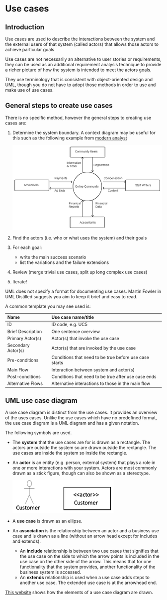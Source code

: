 # Use cases
## Introduction

Use cases are used to describe the interactions between the system and the external users of that system (called actors)
that allows those actors to achieve particular goals.

Use cases are not necessarily an alternative to user stories or requirements, they can be used as an additional
requirement analysis technique to provide a richer picture of how the system is intended to meet the actors goals.

They use terminology that is consistent with object-oriented design and UML, though you do not have to adopt those
methods in order to use and make use of use cases.

## General steps to create use cases

There is no specific method, however the general steps to creating use cases are:

1. Determine the system boundary. A context diagram may be useful for this such as the following example
   from [modern analyst](https://www.modernanalyst.com/Careers/InterviewQuestions/tabid/128/ID/1433/What-is-a-Context-Diagram-and-what-are-the-benefits-of-creating-one.aspx)

   ![Context diagram](../img/context-diagram.png)
2. Find the actors (i.e. who or what uses the system) and their goals
3. For each goal:
    - write the main success scenario
    - list the variations and the failure extensions
4. Review (merge trivial use cases, split up long complex use cases)
5. Iterate!

UML does not specify a format for documenting use cases. Martin Fowler in UML Distilled suggests you aim to keep it
brief and easy to read.

A common template you may see used is:

| Name               | Use case name/title                                    |
|:-------------------|:-------------------------------------------------------|
| ID                 | ID code, e.g. UC5                                      | 
| Brief Description  | One sentence overview                                  | 
| Primary Actor(s)   | Actor(s) that invoke the use case                      | 
| Secondary Actor(s) | Actor(s) that are invoked by the use case              | 
| Pre-conditions     | Conditions that need to be true before use case starts | 
| Main Flow          | Interaction between system and actor(s)                | 
| Post-conditions    | Conditions that need to be true after use case ends    | 
| Alternative Flows  | Alternative interactions to those in the main flow     | 

## UML use case diagram

A use case diagram is distinct from the use cases. It provides an overview of the uses cases. Unlike the use cases which
have no predefined format, the use case diagram is a UML diagram and has a given notation.

The following symbols are used.

- The **system** that the use cases are for is drawn as a rectangle. The actors are outside the system so are drawn
  outside the rectangle. The use cases are inside the system so inside the rectangle.
- An **actor** is an entity (e.g. person, external system) that plays a role in one or more interactions with your
  system. Actors are most commonly drawn as a stick figure, though can also be shown as a stereotype.

  ![UML actor symbols](../img/uml-actor.png)

- A **use case** is drawn as an ellipse.
- An **association** is the relationship between an actor and a business use case and is drawn as a line (without an
  arrow head except for includes and extends).
    - An **include** relationship is between two use cases that signifies that the use case on the side to which the
      arrow points is included in the use case on the other side of the arrow. This means that for one functionality
      that the system provides, another functionality of the business system is accessed.
    - An **extends** relationship is used when a use case adds steps to another use case. The extended use case is at
      the arrowhead end.

[This website](https://www.edrawmax.com/article/use-case-diagram-uml.html) shows how the elements of a use case diagram are drawn.
